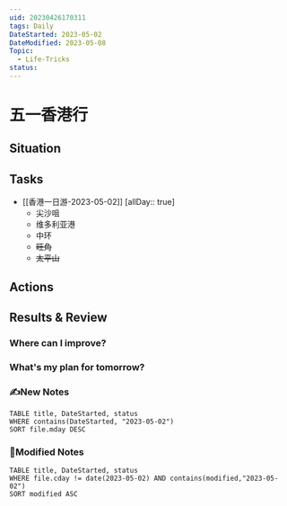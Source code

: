 ```yaml
---
uid: 20230426170311
tags: Daily
DateStarted: 2023-05-02
DateModified: 2023-05-08
Topic:
  - Life-Tricks
status:
---
```


# 五一香港行

## Situation

## Tasks

- [[香港一日游-2023-05-02]] [allDay:: true]
  - 尖沙咀
  - 维多利亚港
  - 中环
  - ~~旺角~~
  - ~~太平山~~

## Actions

## Results & Review

### Where can I improve?

### What's my plan for tomorrow?

### ✍️New Notes

```dataview
TABLE title, DateStarted, status
WHERE contains(DateStarted, "2023-05-02")
SORT file.mday DESC
```

### 📝Modified Notes

```dataview
TABLE title, DateStarted, status
WHERE file.cday != date(2023-05-02) AND contains(modified,"2023-05-02")
SORT modified ASC
```
